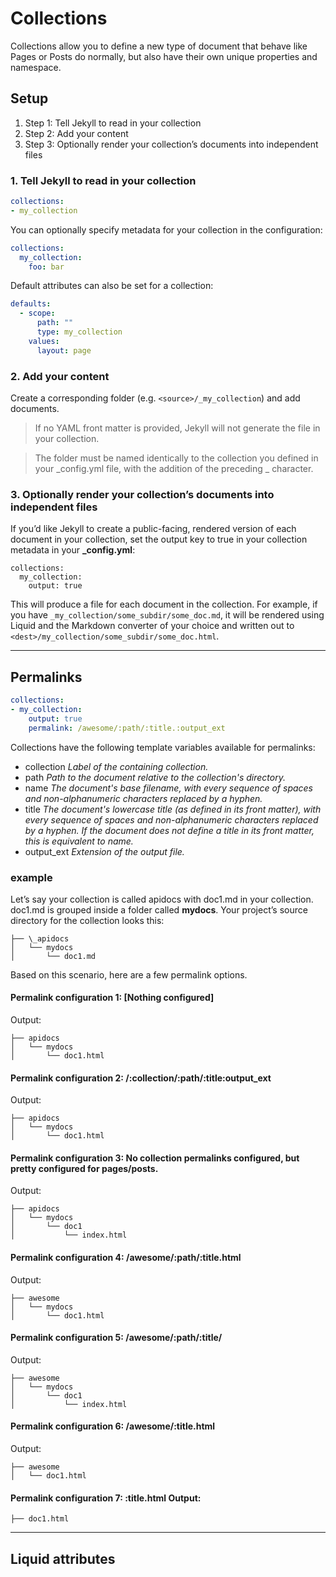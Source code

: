  # Collections

 Collections allow you to define a new type of document that behave like Pages or Posts do normally, but also have their own unique properties and namespace.

## Setup

1. Step 1: Tell Jekyll to read in your collection
2. Step 2: Add your content
3. Step 3: Optionally render your collection’s documents into independent files

### 1. Tell Jekyll to read in your collection

```yaml
collections:
- my_collection
```

You can optionally specify metadata for your collection in the configuration:

```yaml
collections:
  my_collection:
    foo: bar
```

Default attributes can also be set for a collection:

```yaml
defaults:
  - scope:
      path: ""
      type: my_collection
    values:
      layout: page
```

### 2. Add your content

Create a corresponding folder (e.g. ```<source>/_my_collection```) and add documents. 

> If no YAML front matter is provided, Jekyll will not generate the file in your collection.

> The folder must be named identically to the collection you defined in your _config.yml file, with the addition of the preceding _ character.

### 3. Optionally render your collection’s documents into independent files

If you’d like Jekyll to create a public-facing, rendered version of each document in your collection, set the output key to true in your collection metadata in your **_config.yml**:

```
collections:
  my_collection:
    output: true
```

This will produce a file for each document in the collection. For example, if you have ```_my_collection/some_subdir/some_doc.md```, it will be rendered using Liquid and the Markdown converter of your choice and written out to ```<dest>/my_collection/some_subdir/some_doc.html```.

---

## Permalinks

```yaml
collections:
- my_collection:
    output: true
    permalink: /awesome/:path/:title.:output_ext
```

Collections have the following template variables available for permalinks:

+ collection *Label of the containing collection.*
+ path *Path to the document relative to the collection's directory.*
+ name *The document's base filename, with every sequence of spaces and non-alphanumeric characters replaced by a hyphen.*
+ title *The document's lowercase title (as defined in its front matter), with every sequence of spaces and non-alphanumeric characters replaced by a hyphen. If the document does not define a title in its front matter, this is equivalent to name.*
+ output_ext *Extension of the output file.*

### example

Let’s say your collection is called apidocs with doc1.md in your collection. doc1.md is grouped inside a folder called **mydocs**. Your project’s source directory for the collection looks this:

```
├── \_apidocs
│   └── mydocs
│       └── doc1.md
```
Based on this scenario, here are a few permalink options.

#### Permalink configuration 1: [Nothing configured] 

Output:

```
├── apidocs
│   └── mydocs
│       └── doc1.html
```

#### Permalink configuration 2: /:collection/:path/:title:output_ext 

Output:

```
├── apidocs
│   └── mydocs
│       └── doc1.html
```

#### Permalink configuration 3: No collection permalinks configured, but pretty configured for pages/posts. 

Output:

```
├── apidocs
│   └── mydocs
│       └── doc1
│           └── index.html
```

#### Permalink configuration 4: /awesome/:path/:title.html 

Output:

```
├── awesome
│   └── mydocs
│       └── doc1.html
```

#### Permalink configuration 5: /awesome/:path/:title/ 

Output:

```
├── awesome
│   └── mydocs
│       └── doc1
│           └── index.html
```

#### Permalink configuration 6: /awesome/:title.html 

Output:

```
├── awesome
│   └── doc1.html
```

#### Permalink configuration 7: :title.html Output:

```
├── doc1.html
```

---

## Liquid attributes

